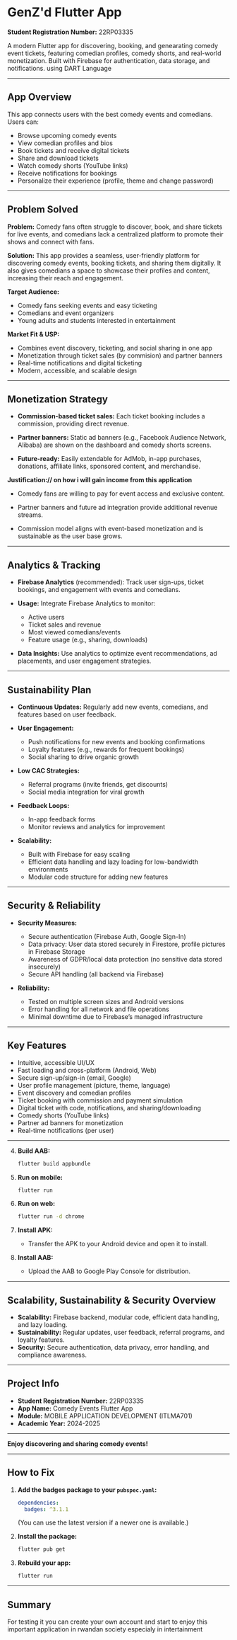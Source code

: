 # GenZ'd  Flutter App

**Student Registration Number:** 22RP03335

A modern Flutter app for discovering, booking, and genearating comedy event tickets, featuring comedian profiles, comedy shorts, and real-world monetization. Built with Firebase for authentication, data storage, and notifications. using DART Language

---

## App Overview
This app connects users with the best comedy events and comedians. Users can:
- Browse upcoming comedy events
- View comedian profiles and bios
- Book tickets and receive digital tickets
- Share and download tickets
- Watch comedy shorts (YouTube links)
- Receive notifications for bookings
- Personalize their experience (profile, theme and change password)

---

## Problem Solved
**Problem:** Comedy fans often struggle to discover, book, and share tickets for live events, and comedians lack a centralized platform to promote their shows and connect with fans.

**Solution:** This app provides a seamless, user-friendly platform for discovering comedy events, booking tickets, and sharing them digitally. It also gives comedians a space to showcase their profiles and content, increasing their reach and engagement.

**Target Audience:**
- Comedy fans seeking events and easy ticketing
- Comedians and event organizers
- Young adults and students interested in entertainment

**Market Fit & USP:**
- Combines event discovery, ticketing, and social sharing in one app
- Monetization through ticket sales (by commision) and partner banners
- Real-time notifications and digital ticketing
- Modern, accessible, and scalable design

---

## Monetization Strategy

- **Commission-based ticket sales:** Each ticket booking includes a commission, providing direct revenue.

- **Partner banners:** Static ad banners (e.g., Facebook Audience Network, Alibaba) are shown on the dashboard and comedy shorts screens.

- **Future-ready:** Easily extendable for AdMob, in-app purchases, donations, affiliate links, sponsored content, and merchandise.

**Justification:// on how i will gain income from this application**

- Comedy fans are willing to pay for event access and exclusive content.

- Partner banners and future ad integration provide additional revenue streams.

- Commission model aligns with event-based monetization and is sustainable as the user base grows.

---

## Analytics & Tracking

- **Firebase Analytics** (recommended): Track user sign-ups, ticket bookings, and engagement with events and comedians.

- **Usage:** Integrate Firebase Analytics to monitor:
  - Active users
  - Ticket sales and revenue
  - Most viewed comedians/events
  - Feature usage (e.g., sharing, downloads)

- **Data Insights:** Use analytics to optimize event recommendations, ad placements, and user engagement strategies.

---

## Sustainability Plan

- **Continuous Updates:** Regularly add new events, comedians, and features based on user feedback.

- **User Engagement:**

  - Push notifications for new events and booking confirmations
  - Loyalty features (e.g., rewards for frequent bookings)
  - Social sharing to drive organic growth

- **Low CAC Strategies:**

  - Referral programs (invite friends, get discounts)
  - Social media integration for viral growth

- **Feedback Loops:**

  - In-app feedback forms
  - Monitor reviews and analytics for improvement

- **Scalability:**

  - Built with Firebase for easy scaling
  - Efficient data handling and lazy loading for low-bandwidth environments
  - Modular code structure for adding new features

---

## Security & Reliability

- **Security Measures:**

  - Secure authentication (Firebase Auth, Google Sign-In)
  - Data privacy: User data stored securely in Firestore, profile pictures in Firebase Storage
  - Awareness of GDPR/local data protection (no sensitive data stored insecurely)
  - Secure API handling (all backend via Firebase)

- **Reliability:**

  - Tested on multiple screen sizes and Android versions
  - Error handling for all network and file operations
  - Minimal downtime due to Firebase’s managed infrastructure

---

## Key Features

- Intuitive, accessible UI/UX
- Fast loading and cross-platform (Android, Web)
- Secure sign-up/sign-in (email, Google)
- User profile management (picture, theme, language)
- Event discovery and comedian profiles
- Ticket booking with commission and payment simulation
- Digital ticket with code, notifications, and sharing/downloading
- Comedy shorts (YouTube links)
- Partner ad banners for monetization
- Real-time notifications (per user)

---

4. **Build AAB:**
   ```sh
   flutter build appbundle
   ```
5. **Run on mobile:**
   ```sh
   flutter run
   ```
6. **Run on web:**
   ```sh
   flutter run -d chrome
   ```
7. **Install APK:**

   - Transfer the APK to your Android device and open it to install.
8. **Install AAB:**
   - Upload the AAB to Google Play Console for distribution.

---

## Scalability, Sustainability & Security Overview

- **Scalability:** Firebase backend, modular code, efficient data handling, and lazy loading.
- **Sustainability:** Regular updates, user feedback, referral programs, and loyalty features.
- **Security:** Secure authentication, data privacy, error handling, and compliance awareness.

---

## Project Info

- **Student Registration Number:** 22RP03335
- **App Name:** Comedy Events Flutter App
- **Module:** MOBILE APPLICATION DEVELOPMENT (ITLMA701)
- **Academic Year:** 2024-2025


---

**Enjoy discovering and sharing comedy events!**

---

## **How to Fix**

1. **Add the badges package to your `pubspec.yaml`:**
   ```yaml
   dependencies:
     badges: ^3.1.1
   ```
   (You can use the latest version if a newer one is available.)

2. **Install the package:**
   ```sh
   flutter pub get
   ```

3. **Rebuild your app:**
   ```sh
   flutter run
   ```

---

## **Summary**

 For testing it you can create your own account and start to enjoy this important application in rwandan society especialy in intertainment


